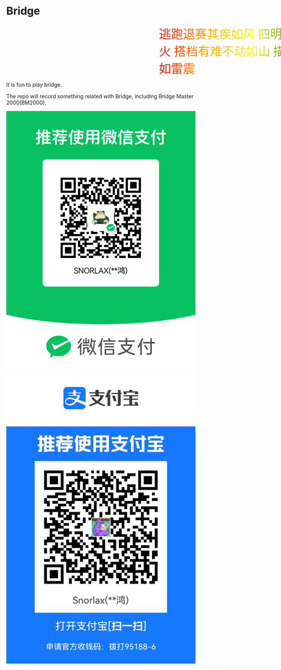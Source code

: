 # Bridge
<style>
    .marquee {
        width:150%;
        font-family:"华文彩云";
        font-size:2rem;

        background-image:-webkit-linear-gradient(left, red, orange, yellow, green, blue, indigo, violet); 
        -webkit-background-clip:text; 
        -webkit-text-fill-color:transparent;
        animation: marquee 20s linear infinite;
    }

    @keyframes marquee {
        0%   { transform: translate(75%, 0); }
        100% { transform: translate(-150%, 0); }
    }
</style>

<div class="marquee">
逃跑退赛其疾如风 四明分析其徐如林 批评队友侵略如火 搭档有难不动如山 描述牌型难知如阴 坑人摔牌动如雷震
</div>

It is fun to play bridge.

The repo will record something related with Bridge, including Bridge Master 2000(BM2000).

<div class="sponsor">
    <img src="/wechat.png" />
    <img src="/alipay.jpg" />
</div>
